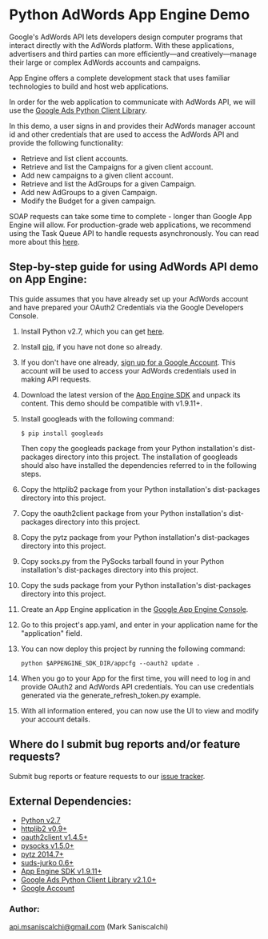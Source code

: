 # Python AdWords App Engine Demo

Google's AdWords API lets developers design computer programs that
interact directly with the AdWords platform. With these applications,
advertisers and third parties can more efficiently—and creatively—manage
their large or complex AdWords accounts and campaigns.

App Engine offers a complete development stack that uses familiar technologies
to build and host web applications.

In order for the web application to communicate with AdWords API, we will use
the [Google Ads Python Client Library](https://github.com/googleads/googleads-python-lib).

In this demo, a user signs in and provides their AdWords manager account id and
other credentials that are used to access the AdWords API and provide the
following functionality:

* Retrieve and list client accounts.
* Retrieve and list the Campaigns for a given client account.
* Add new campaigns to a given client account.
* Retrieve and list the AdGroups for a given Campaign.
* Add new AdGroups to a given Campaign.
* Modify the Budget for a given campaign.

SOAP requests can take some time to complete - longer than Google App Engine
will allow. For production-grade web applications, we recommend using the
Task Queue API to handle requests asynchronously. You can read more about this
[here](https://developers.google.com/appengine/docs/python/taskqueue/).


## Step-by-step guide for using AdWords API demo on App Engine:

This guide assumes that you have already set up your AdWords account and have
prepared your OAuth2 Credentials via the Google Developers Console.

1. Install Python v2.7, which you can get
   [here](https://www.python.org/downloads).

2. Install [pip](http://pip.readthedocs.org/en/latest/installing.html),
   if you have not done so already.

3. If you don't have one already,
   [sign up for a Google Account](https://www.google.com/accounts/NewAccount).
   This account will be used to access your AdWords credentials used in making
   API requests.

4. Download the latest version of the
   [App Engine SDK](https://developers.google.com/appengine/downloads) and
   unpack its content. This demo should be compatible with  v1.9.11+.

5. Install googleads with the following command:

   `$ pip install googleads`

   Then copy the googleads package from your Python installation's
   dist-packages directory into this project. The installation of googleads
   should also have installed the dependencies referred to in the following
   steps.

6. Copy the httplib2 package from your Python installation's dist-packages
   directory into this project.

7. Copy the oauth2client package from your Python installation's dist-packages
   directory into this project.

8. Copy the pytz package from your Python installation's dist-packages
   directory into this project.

9. Copy socks.py from the PySocks tarball found in your Python installation's
   dist-packages directory into this project.

10. Copy the suds package from your Python installation's dist-packages
   directory into this project.

11. Create an App Engine application in the
   [Google App Engine Console](https://appengine.google.com/).

12. Go to this project's app.yaml, and enter in your application name for the
   "application" field.

13. You can now deploy this project by running the following command:

    `python $APPENGINE_SDK_DIR/appcfg --oauth2 update .`

14. When you go to your App for the first time, you will need to log in and
    provide OAuth2 and AdWords API credentials. You can use credentials
    generated via the generate_refresh_token.py example.

15. With all information entered, you can now use the UI to view and modify
    your account details.


## Where do I submit bug reports and/or feature requests?

Submit bug reports or feature requests to our
[issue tracker](https://github.com/googleads/googleads-python-lib/issues).


## External Dependencies:

* [Python v2.7](https://www.python.org/downloads/)
* [httplib2 v0.9+](https://pypi.python.org/pypi/httplib2)
* [oauth2client v1.4.5+](https://pypi.python.org/pypi/oauth2client/)
* [pysocks v1.5.0+](https://pypi.python.org/pypi/PySocks/)
* [pytz 2014.7+](https://pypi.python.org/pypi/pytz)
* [suds-jurko 0.6+](https://pypi.python.org/pypi/suds-jurko)
* [App Engine SDK v1.9.11+](https://developers.google.com/appengine/downloads)
* [Google Ads Python Client Library v2.1.0+](https://github.com/googleads/googleads-python-lib)
* [Google Account](https://www.google.com/accounts/NewAccount)


### Author:

api.msaniscalchi@gmail.com (Mark Saniscalchi)
